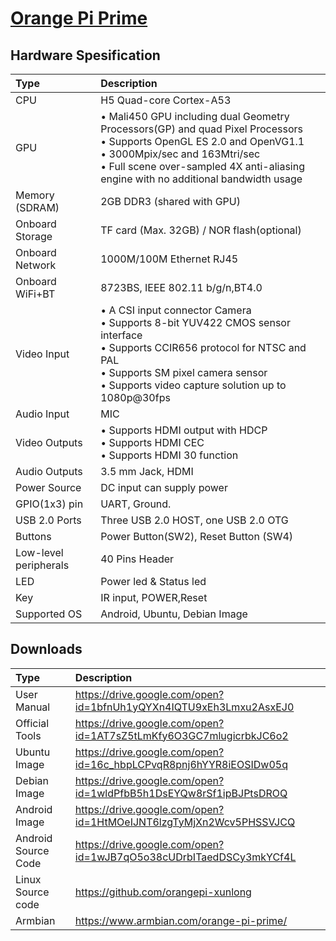 # [Orange Pi Prime](seperated\Orange_Pi_Prime.md)  
## Hardware Spesification  
| Type                  | Description                                                                                                                                                                                                                                                                                                                                                                             |
|:----------------------|:----------------------------------------------------------------------------------------------------------------------------------------------------------------------------------------------------------------------------------------------------------------------------------------------------------------------------------------------------------------------------------------|
| CPU                   | H5 Quad-core Cortex-A53                                                                                                                                                                                                                                                                                                                                                                 |
| GPU                   | • Mali450 GPU including dual Geometry Processors(GP) and quad Pixel Processors <br>  • Supports OpenGL ES 2.0 and OpenVG1.1 <br>  • 3000Mpix/sec and 163Mtri/sec <br>  • Full scene over-sampled 4X anti-aliasing engine with no additional bandwidth usage                 |
| Memory (SDRAM)        | 2GB DDR3 (shared with GPU)                                                                                                                                                                                                                                                                                                                                                              |
| Onboard Storage       | TF card (Max. 32GB) / NOR flash(optional)                                                                                                                                                                                                                                                                                                                                               |
| Onboard Network       | 1000M/100M Ethernet RJ45                                                                                                                                                                                                                                                                                                                                                                |
| Onboard WiFi+BT       | 8723BS, IEEE 802.11 b/g/n,BT4.0                                                                                                                                                                                                                                                                                                                                                         |
| Video Input           | • A CSI input connector Camera <br>  • Supports 8-bit YUV422 CMOS sensor interface <br>  • Supports CCIR656 protocol for NTSC and PAL <br>  • Supports SM pixel camera sensor <br>  • Supports video capture solution up to 1080p@30fps |
| Audio Input           | MIC                                                                                                                                                                                                                                                                                                                                                                                     |
| Video Outputs         | • Supports HDMI output with HDCP <br>  • Supports HDMI CEC <br>  • Supports HDMI 30 function                                                                                                                                                                                                                    |
| Audio Outputs         | 3.5 mm Jack, HDMI                                                                                                                                                                                                                                                                                                                                                                       |
| Power Source          | DC input can supply power                                                                                                                                                                                                                                                                                                                                                               |
| GPIO(1x3) pin         | UART, Ground.                                                                                                                                                                                                                                                                                                                                                                           |
| USB 2.0 Ports         | Three USB 2.0 HOST, one USB 2.0 OTG                                                                                                                                                                                                                                                                                                                                                     |
| Buttons               | Power Button(SW2), Reset Button (SW4)                                                                                                                                                                                                                                                                                                                                                   |
| Low-level peripherals | 40 Pins Header                                                                                                                                                                                                                                                                                                                                                                          |
| LED                   | Power led & Status led                                                                                                                                                                                                                                                                                                                                                                  |
| Key                   | IR input, POWER,Reset                                                                                                                                                                                                                                                                                                                                                                   |
| Supported OS          | Android, Ubuntu, Debian Image                                                                                                                                                                                                                                                                                                                                                           |
## Downloads  
| Type                | Description                                                        |
|:--------------------|:-------------------------------------------------------------------|
| User Manual         | https://drive.google.com/open?id=1bfnUh1yQYXn4IQTU9xEh3Lmxu2AsxEJ0 |
| Official Tools      | https://drive.google.com/open?id=1AT7sZ5tLmKfy6O3GC7mlugicrbkJC6o2 |
| Ubuntu Image        | https://drive.google.com/open?id=16c_hbpLCPvqR8pnj6hYYR8iEOSIDw05q |
| Debian Image        | https://drive.google.com/open?id=1wldPfbB5h1DsEYQw8rSf1ipBJPtsDROQ |
| Android Image       | https://drive.google.com/open?id=1HtMOeIJNT6lzgTyMjXn2Wcv5PHSSVJCQ |
| Android Source Code | https://drive.google.com/open?id=1wJB7qO5o38cUDrbITaedDSCy3mkYCf4L |
| Linux Source code   | https://github.com/orangepi-xunlong                                |
| Armbian             | https://www.armbian.com/orange-pi-prime/                           |

